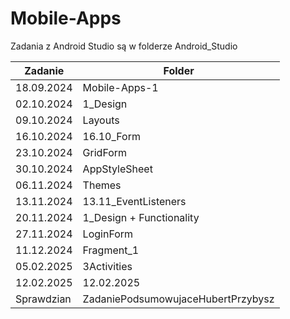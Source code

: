 # Mobile-Apps

Zadania z Android Studio są w folderze Android_Studio

| Zadanie                     | Folder                        |
|-----------------------------|-------------------------------|
| 18.09.2024                  | Mobile-Apps-1                 |
| 02.10.2024                  | 1_Design                      |
| 09.10.2024                  | Layouts                       |
| 16.10.2024                  | 16.10_Form                    |
| 23.10.2024                  | GridForm                      |
| 30.10.2024                  | AppStyleSheet                 |
| 06.11.2024                  | Themes                        |
| 13.11.2024                  | 13.11_EventListeners          |
| 20.11.2024                  | 1_Design + Functionality      |
| 27.11.2024                  | LoginForm                     |
| 11.12.2024                  | Fragment_1                    |
| 05.02.2025                  | 3Activities                   |
| 12.02.2025                  | 12.02.2025                    |
| Sprawdzian                  | ZadaniePodsumowujaceHubertPrzybysz                    |
